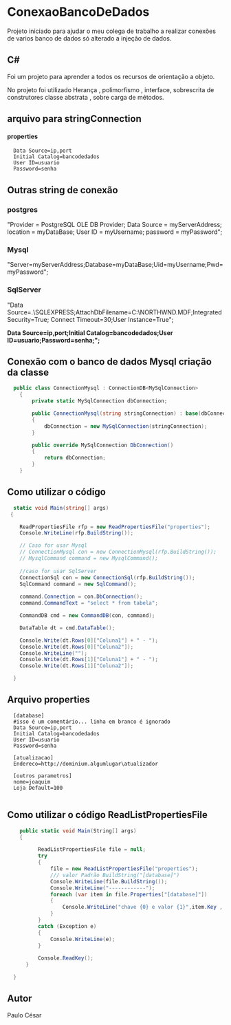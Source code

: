 # ConexaoBancoDeDados

Projeto iniciado para ajudar o meu colega de trabalho a realizar conexões de varios banco de dados só alterado a injeção de dados.

## C#
  Foi um projeto para aprender a todos os recursos de orientação a objeto.
  
  No projeto foi utilizado Herança , polimorfismo , interface, sobrescrita de construtores 
  classe abstrata , sobre carga de métodos.
  
  
## arquivo para stringConnection

  #### properties
  ``` 
    Data Source=ip,port
    Initial Catalog=bancodedados
    User ID=usuario
    Password=senha
  ```
  
  ## Outras string de conexão
  ### postgres
  "Provider = PostgreSQL OLE DB Provider; Data Source = myServerAddress; location = myDataBase; User ID = myUsername; password = myPassword";
  ### Mysql
  "Server=myServerAddress;Database=myDataBase;Uid=myUsername;Pwd=myPassword";
  ### SqlServer
  "Data Source=.\\SQLEXPRESS;AttachDbFilename=C:\\NORTHWND.MDF;Integrated Security=True; Connect Timeout=30;User Instance=True";
  
  **Data Source=ip,port;Initial Catalog=bancodedados;User ID=usuario;Password=senha;";**

## Conexão com o banco de dados Mysql criação da classe 
```c#
  public class ConnectionMysql : ConnectionDB<MySqlConnection>
    {
        private static MySqlConnection dbConnection;

        public ConnectionMysql(string stringConnection) : base(dbConnection)
        {
            dbConnection = new MySqlConnection(stringConnection);
        }

        public override MySqlConnection DbConnection()
        {
            return dbConnection;
        }
    }
```
## Como utilizar o código
  ```c#
    static void Main(string[] args)
   {

      ReadPropertiesFile rfp = new ReadPropertiesFile("properties");
      Console.WriteLine(rfp.BuildString());

      // Caso for usar Mysql 
      // ConnectionMysql con = new ConnectionMysql(rfp.BuildString());
      // MysqlCommand command = new MysqlCommand();
            
      //caso for usar SqlServer
      ConnectionSql con = new ConnectionSql(rfp.BuildString());
      SqlCommand command = new SqlCommand();
            
      command.Connection = con.DbConnection();
      command.CommandText = "select * from tabela";

      CommandDB cmd = new CommandDB(con, command);

      DataTable dt = cmd.DataTable();

      Console.Write(dt.Rows[0]["Coluna1"] + " - ");
      Console.Write(dt.Rows[0]["Coluna2"]);
      Console.WriteLine("");
      Console.Write(dt.Rows[1]["Coluna1"] + " - ");
      Console.Write(dt.Rows[1]["Coluna2"]);

    }
  ```
  ## Arquivo properties
  ```file
    [database]
    #isso é um comentário... linha em branco é ignorado
    Data Source=ip,port
    Initial Catalog=bancodedados
    User ID=usuario
    Password=senha
    
    [atualizacao]
    Endereco=http://dominium.algumlugar\atualizador
    
    [outros parametros]
    nome=joaquim
    Loja Default=100
    
  ```
  
  ## Como utilizar o código ReadListPropertiesFile
  ```c#
      public static void Main(String[] args)
      {

            ReadListPropertiesFile file = null;
            try
            {
                file = new ReadListPropertiesFile("properties");
                /// valor Padrão BuildString("[database]")
                Console.WriteLine(file.BuildString());
                Console.WriteLine("------------");
                foreach (var item in file.Properties["[database]"])
                {
                    Console.WriteLine("chave {0} e valor {1}",item.Key , item.Value);
                }
            }
            catch (Exception e)
            {
                Console.WriteLine(e);
            }
            
            Console.ReadKey();
        }

    }
  ```
  
## Autor
  Paulo César
